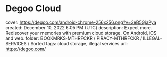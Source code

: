 # Degoo Cloud

cover: https://degoo.com/android-chrome-256x256.png?v=3eB5GjaPya
created: December 10, 2022 6:05 PM (UTC)
description: Expect more. Rediscover your memories with premium cloud storage. On Android, iOS and web.
folder: BOOKMRKS-MTHRFCKR / PIRACY-MTHRFCKR / ILLEGAL-SERVICES / Sorted
tags: cloud storage, illegal services
url: https://degoo.com/